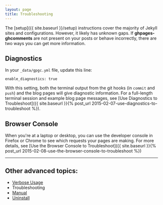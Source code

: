 ```yaml
---
layout: page
title: Troubleshooting
---
```


The [setup]({{ site.baseurl }}/setup) instructions cover the majority of Jekyll sites and configurations. However, it likely has unknown gaps. If **ghpages-ghcomments** are not present on your posts or behave incorrectly, there are two ways you can get more information.

## Diagnostics

In your `_data/gpgc.yml` file, update this line:

```
enable_diagnostics: true
```

With this setting, both the terminal output from the git hooks (in `commit` and `push`) and the blog pages will give diagnostic information. For a full-length terminal session and example blog page messages, see [Use Diagnostics to Troubleshoot]({{ site.baseurl }}{% post_url 2015-02-07-use-diagnostics-to-troubleshoot %}).

## Browser Console

When you're at a laptop or desktop, you can use the developer console in Firefox or Chrome to see which requests your pages are making. For more details, see [Use the Browser Console to Troubleshoot]({{ site.baseurl }}{% post_url 2015-02-08-use-the-browser-console-to-troubleshoot %})

---

## Other advanced topics:

* [Verbose Usage](../verbose-usage)
* Troubleshooting
* [Manual](../manual)
* [Uninstall](../uninstall)
